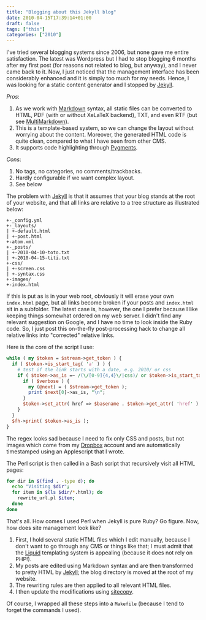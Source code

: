 ```yaml
---
title: "Blogging about this Jekyll blog"
date: 2010-04-15T17:39:14+01:00
draft: false
tags: ["this"]
categories: ["2010"]
---
```


I've tried several blogging systems since 2006, but none gave me entire satisfaction. The latest was Wordpress but I had to stop blogging 6 months after my first post (for reasons not related to blog, but anyway), and I never came back to it. Now, I just noticed that the management interface has been considerably enhanced and it is simply too much for my needs. Hence, I was looking for a static content generator and I stopped by [Jekyll][Jekyll].

*Pros*:

1. As we work with [Markdown][Markdown] syntax, all static files can be converted to HTML, PDF (with or without XeLaTeX backend), TXT, and even RTF (but see [MultiMarkdown][MultiMarkdown]).
2. This is a template-based system, so we can change the layout without worrying about the content. Moreover, the generated HTML code is quite clean, compared to what I have seen from other CMS.
3. It supports code highlighting through [Pygments][Pygments].

*Cons*:

1. No tags, no categories, no comments/trackbacks.
2. Hardly configurable if we want complex layout.
3. See below

The problem with [Jekyll][Jekyll] is that it assumes that your blog stands at the root
of your website, and that all links are relative to a tree structure as illustrated
below:

```
+-_config.yml
+-_layouts/
| +-default.html
| +-post.html
+-atom.xml
+-_posts/
| +-2010-04-10-toto.txt
| +-2010-04-15-titi.txt
+-css/
| +-screen.css
| +-syntax.css
+-images/
+-index.html
```

If this is put as is in your web root, obviously it will erase your own `index.html` page, but all links become broken if your posts and `index.html` sit in a subfolder. The latest case is, however, the one I prefer because I like keeping things somewhat ordered on my web server. I didn't find any relevant suggestion on Google, and I have no time to look inside the Ruby code. So, I just post this on-the-fly post-processing hack to change all relative links into "corrected" relative links.

Here is the core of the script I use:

```perl
while ( my $token = $stream->get_token ) {
  if ( $token->is_start_tag( 'a' ) ) {
    # test if the link starts with a date, e.g. 2010/ or css
    if ( $token->as_is =~ /(\/[0-9]{4,4}\/|css)/ or $token->is_start_tag( 'link' ) ) {
      if ( $verbose ) {
        my (@next) = ( $stream->get_token );
        print $next[0]->as_is, "\n";
      }
      $token->set_attr( href => $basename . $token->get_attr( 'href' ) );
    }
  }
  $fh->print( $token->as_is );
}
```

The regex looks sad because I need to fix only CSS and posts, but not images which come from my [Dropbox][Dropbox] account and are automatically timestamped using an Applescript that I wrote.

The Perl script is then called in a Bash script that recursively visit all HTML pages:

```sh
for dir in $(find . -type d); do
  echo "Visiting $dir";
  for item in $(ls $dir/*.html); do
    rewrite_url.pl $item;
  done
done
```

That's all. How comes I used Perl when Jekyll is pure Ruby? Go figure. Now, how does site management look like?

1. First, I hold several static HTML files which I edit manually, because I don't want to go through any CMS or things like that; I must admit that the [Liquid][Liquid] templating system is appealing (because it does not rely on PHP!).
2. My posts are edited using Markdown syntax and are then transformed to pretty HTML by [Jekyll]; the blog directory is moved at the root of my website.
3. The rewriting rules are then applied to all relevant HTML files.
4. I then update the modifications using [sitecopy][sitecopy].

Of course, I wrapped all these steps into a `Makefile` (because I tend to forget the commands I used).

[Jekyll]: github.com/mojombo/jekyll "Jekyll"
[Markdown]: daringfireball.net/projects/markdown/ "Markdown language"
[MultiMarkdown]: http://fletcherpenney.net/multimarkdown/ "MultiMarkdown language"
[Pygments]: http://pygments.org/ "Pygments — Python syntax highlighter"
[Dropbox]: http://getdropbox.com "Dropbox"
[Liquid]: http://www.liquidmarkup.org/ "Liquid"
[sitecopy]: http://www.manyfish.co.uk/sitecopy/ "sitecopy"
